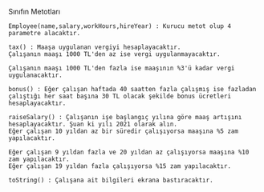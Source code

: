 Sınıfın Metotları

    Employee(name,salary,workHours,hireYear) : Kurucu metot olup 4 parametre alacaktır.

    tax() : Maaşa uygulanan vergiyi hesaplayacaktır.
    Çalışanın maaşı 1000 TL'den az ise vergi uygulanmayacaktır.

    Çalışanın maaşı 1000 TL'den fazla ise maaşının %3'ü kadar vergi uygulanacaktır.

    bonus() : Eğer çalışan haftada 40 saatten fazla çalışmış ise fazladan çalıştığı her saat başına 30 TL olacak şekilde bonus ücretleri hesaplayacaktır.

    raiseSalary() : Çalışanın işe başlangıç yılına göre maaş artışını hesaplayacaktır. Şuan ki yılı 2021 olarak alın.
    Eğer çalışan 10 yıldan az bir süredir çalışıyorsa maaşına %5 zam yapılacaktır.

    Eğer çalışan 9 yıldan fazla ve 20 yıldan az çalışıyorsa maaşına %10 zam yapılacaktır.
    Eğer çalışan 19 yıldan fazla çalışıyorsa %15 zam yapılacaktır.
    
    toString() : Çalışana ait bilgileri ekrana bastıracaktır.